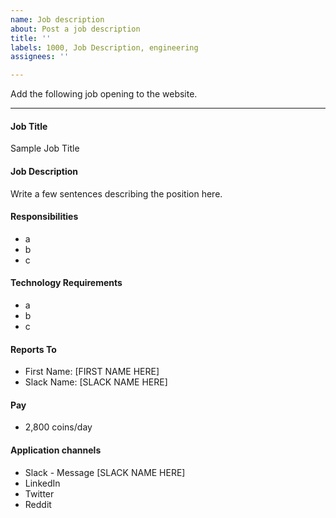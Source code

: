 ```yaml
---
name: Job description
about: Post a job description
title: ''
labels: 1000, Job Description, engineering
assignees: ''

---
```


Add the following job opening to the website.

***

#### Job Title
Sample Job Title

#### Job Description
Write a few sentences describing the position here.

#### Responsibilities
- a
- b
- c

#### Technology Requirements
- a
- b
- c

#### Reports To
- First Name: [FIRST NAME HERE]
- Slack Name: [SLACK NAME HERE]

#### Pay
- 2,800 coins/day

#### Application channels
- Slack - Message [SLACK NAME HERE]
- LinkedIn
- Twitter
- Reddit
